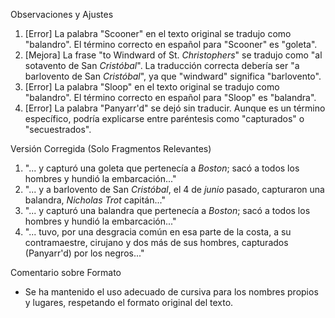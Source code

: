 Observaciones y Ajustes

1. [Error] La palabra "Scooner" en el texto original se tradujo como "balandro". El término correcto en español para "Scooner" es "goleta". 
2. [Mejora] La frase "to Windward of St. _Christophers_" se tradujo como "al sotavento de San _Cristóbal_". La traducción correcta debería ser "a barlovento de San _Cristóbal_", ya que "windward" significa "barlovento".
3. [Error] La palabra "Sloop" en el texto original se tradujo como "balandro". El término correcto en español para "Sloop" es "balandra".
4. [Error] La palabra "Panyarr'd" se dejó sin traducir. Aunque es un término específico, podría explicarse entre paréntesis como "capturados" o "secuestrados".

Versión Corregida (Solo Fragmentos Relevantes)

1. "... y capturó una goleta que pertenecía a _Boston_; sacó a todos los hombres y hundió la embarcación..."
2. "... y a barlovento de San _Cristóbal_, el 4 de _junio_ pasado, capturaron una balandra, _Nicholas Trot_ capitán..."
3. "... y capturó una balandra que pertenecía a _Boston_; sacó a todos los hombres y hundió la embarcación..."
4. "... tuvo, por una desgracia común en esa parte de la costa, a su contramaestre, cirujano y dos más de sus hombres, capturados (Panyarr'd) por los negros..."

Comentario sobre Formato

- Se ha mantenido el uso adecuado de cursiva para los nombres propios y lugares, respetando el formato original del texto.